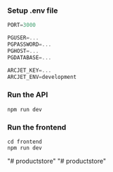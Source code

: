 ### Setup .env file

```js
PORT=3000

PGUSER=...
PGPASSWORD=...
PGHOST=...
PGDATABASE=...

ARCJET_KEY=...
ARCJET_ENV=development
```

### Run the API

```shell
npm run dev
```

### Run the frontend

```shell
cd frontend
npm run dev
```
"# productstore" 
"# productstore" 
